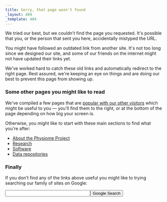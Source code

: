 ```yaml
---
title: Sorry, that page wasn't found
_layout: 404
_template: 404
---
```


We tried our best, but we couldn't find the page you requested. It's possible that you, or the person that sent you here, accidentally mistyped the URL. 

You might have followed an outdated link from another site. It's not too long since we designed our site, and some of our friends on the internet might not have updated their links yet. 

We've worked hard to catch these old links and automatically redirect to the right page. Rest assured, we're keeping an eye on things and are doing our best to prevent this page from showing up.

### Some other pages you might like to read

We've compiled a few pages that are <a href="#popular-pages">popular with our other visitors</a> which might be useful to you &mdash; you'll find them to the right, or at the bottom of the page depending on how big your screen is.

Otherwise, you might like to start with these main sections to find what you're after:

- [About the Physiome Project](/about)
- [Research](/research)
- [Software](/software)
- [Data repositories](/data-repositories)

### Finally
If you don't find any of the links above useful you might like to trying searching our family of sites on Google: 
<form method="get" action="http://www.google.com/search"><input type="text"   name="q" size="31"  maxlength="255" value="" /><input type="submit" value="Google Search" /><input type="hidden"  name="sitesearch" value="physiomeproject.org" checked /></form>